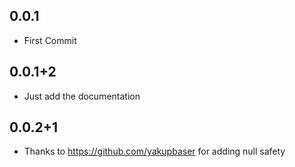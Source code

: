## 0.0.1

* First Commit

## 0.0.1+2

* Just add the documentation

## 0.0.2+1

* Thanks to https://github.com/yakupbaser for adding null safety